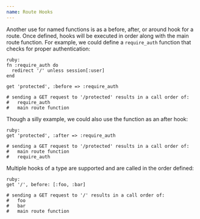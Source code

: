 ```yaml
---
name: Route Hooks
---
```


Another use for named functions is as a before, after, or around hook for a route. Once defined, hooks will be executed in order along with the main route function. For example, we could define a `require_auth` function that checks for proper authentication:

    ruby:
    fn :require_auth do
      redirect '/' unless session[:user]
    end

    get 'protected', :before => :require_auth

    # sending a GET request to '/protected' results in a call order of:
    #   require_auth
    #   main route function

Though a silly example, we could also use the function as an after hook:

    ruby:
    get 'protected', :after => :require_auth

    # sending a GET request to '/protected' results in a call order of:
    #   main route function
    #   require_auth

Multiple hooks of a type are supported and are called in the order defined:

    ruby:
    get '/', before: [:foo, :bar]

    # sending a GET request to '/' results in a call order of:
    #   foo
    #   bar
    #   main route function
